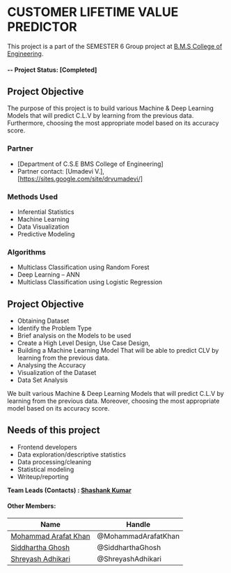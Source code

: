 
# CUSTOMER LIFETIME VALUE PREDICTOR
This project is a part of the SEMESTER 6 Group project at [B.M.S College of Engineering](https://bmsce.ac.in/).  

#### -- Project Status: [Completed]

## Project Objective
The purpose of this project is to build various Machine & Deep Learning Models that will predict C.L.V by learning from the previous data. Furthermore, choosing the most appropriate model based on its accuracy score.

### Partner
* [Department of C.S.E BMS College of Engineering]
* Partner contact: [Umadevi V.], [https://sites.google.com/site/drvumadevi/]

### Methods Used
* Inferential Statistics
* Machine Learning
* Data Visualization
* Predictive Modeling

### Algorithms
* Multiclass Classification using Random Forest
* Deep Learning – ANN
* Multiclass Classification using Logistic Regression

## Project Objective

* Obtaining Dataset 
* Identify the Problem Type
* Brief analysis on the Models to be used
* Create a High Level Design, Use Case Design, 
* Building a Machine Learning Model That will be able to predict CLV by learning from the previous data.
* Analysing the Accuracy 
* Visualization of the Dataset 
* Data Set Analysis 

We built various Machine & Deep Learning Models that will predict C.L.V by learning from the previous data. Moreover, choosing the most appropriate model based on its accuracy score.

## Needs of this project

- Frontend developers
- Data exploration/descriptive statistics
- Data processing/cleaning
- Statistical modeling
- Writeup/reporting

**Team Leads (Contacts) : [Shashank Kumar](https://github.com/shashank195])**

#### Other Members:

|Name     |   Handle   | 
|---------|-----------------|
|[Mohammad Arafat Khan](https://github.com/Arafat2198)  | @MohammadArafatKhan |
|[Siddhartha Ghosh](https://github.com/siddhartha2000)  | @SiddharthaGhosh    |
|[Shreyash Adhikari](https://github.com/Shreyash-BMSCE) | @ShreyashAdhikari   |

